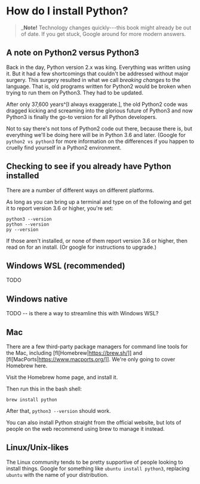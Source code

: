 <!--
# vim: ts=4:sw=4:nosi:et:tw=72
-->

# How do I install Python?

> _**Note!** Technology changes quickly---this book might already be out
> of date. If you get stuck, Google around for more modern answers.

## A note on Python2 versus Python3

Back in the day, Python version 2.x was king. Everything was written
using it. But it had a few shortcomings that couldn't be addressed
without major surgery. This surgery resulted in what we call _breaking
changes_ to the language. That is, old programs written for Python2
would be broken when trying to run them on Python3. They had to be
updated.

After only 37,600 years^[I always exaggerate.], the old Python2 code was
dragged kicking and screaming into the glorious future of Python3 and
now Python3 is finally the go-to version for all Python developers.

Not to say there's not tons of Python2 code out there, because there is,
but everything we'll be doing here will be in Python 3.6 and later.
(Google for `python2 vs python3` for more information on the differences
if you happen to cruelly find yourself in a Python2 environment.

## Checking to see if you already have Python installed

There are a number of different ways on different platforms.

As long as you can bring up a terminal and type on of the following and
get it to report version 3.6 or higher, you're set:

```
python3 --version
python --version
py --version
```

If those aren't installed, or none of them report version 3.6 or higher,
then read on for an install. (Or google for instructions to upgrade.)


## Windows WSL (recommended)

TODO

## Windows native

TODO -- is there a way to streamline this with Windows WSL?

## Mac

There are a few third-party package managers for command line tools for
the Mac, including [fl[Homebrew|https://brew.sh/]] and
[fl[MacPorts|https://www.macports.org/]]. We're only going to cover
Homebrew here.

Visit the Homebrew home page, and install it.

Then run this in the bash shell:

```
brew install python
```

After that, `python3 --version` should work.

You can also install Python straight from the official website, but lots
of people on the web recommend using brew to manage it instead.

## Linux/Unix-likes

The Linux community tends to be pretty supportive of people looking to
install things. Google for something like `ubuntu install python3`,
replacing `ubuntu` with the name of your distribution.
